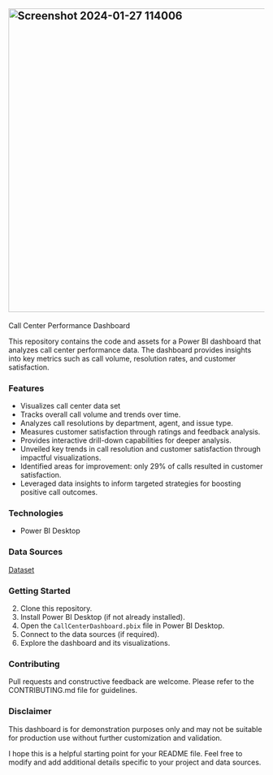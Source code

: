 
##   <img width="598" alt="Screenshot 2024-01-27 114006" src="https://github.com/DilawarALi1300/Call-Centre-Analysis/assets/155839093/fe586431-5933-4720-9baf-cfe22963b3b3">

Call Center Performance Dashboard

This repository contains the code and assets for a Power BI dashboard that analyzes call center performance data. The dashboard provides insights into key metrics such as call volume, resolution rates, and customer satisfaction.

### Features

- Visualizes call center data set
- Tracks overall call volume and trends over time.
- Analyzes call resolutions by department, agent, and issue type.
- Measures customer satisfaction through ratings and feedback analysis.
- Provides interactive drill-down capabilities for deeper analysis.
- Unveiled key trends in call resolution and customer satisfaction through impactful visualizations.
-	Identified areas for improvement: only 29% of calls resulted in customer satisfaction.
-	Leveraged data insights to inform targeted strategies for boosting positive call outcomes.


### Technologies

-   Power BI Desktop

### Data Sources
[Dataset](https://github.com/DilawarALi1300/Call-Centre-Analysis/blob/main/Call-Center-Dataset.csv)

### Getting Started

2.  Clone this repository.
4.  Install Power BI Desktop (if not already installed).
6.  Open the `CallCenterDashboard.pbix` file in Power BI Desktop.
8.  Connect to the data sources (if required).
10.  Explore the dashboard and its visualizations.

### Contributing

Pull requests and constructive feedback are welcome. Please refer to the CONTRIBUTING.md file for guidelines.

### Disclaimer

This dashboard is for demonstration purposes only and may not be suitable for production use without further customization and validation.

I hope this is a helpful starting point for your README file. Feel free to modify and add additional details specific to your project and data sources.
